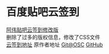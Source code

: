 # 百度贴吧云签到
[阿伟贴吧云签到修改版](https://lthergo.com/tiebasign.html)  
删除了过多的版权信息，修改了CSS文件  
[云签到地址](https://tieba.lthergo.com) 
原作者地址 [Git@OSC](https://git.oschina.net/kenvix/Tieba-Cloud-Sign) [GitHub](https://github.com/MoeNetwork/Tieba-Cloud-Sign)              
